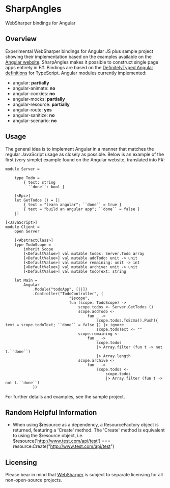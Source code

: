 SharpAngles
===========

WebSharper bindings for Angular

## Overview

Experimental WebSharper bindings for Angular JS plus sample project showing their implementation based on the examples
available on the [Angular website][1]. SharpAngles makes it possible to construct single page apps entirely in F#. Bindings
are based on the [DefinitelyTyped Angular definitions][2] for TypeScript. Angular modules currently implemented:

* angular: **partially**
* angular-animate: **no**
* angular-cookies: **no**
* angular-mocks: **partially**
* angular-resource: **partially**
* angular-route: **yes**
* angular-sanitize: **no**
* angular-scenario: **no**

## Usage

The general idea is to implement Angular in a manner that matches the regular JavaScript usage as closely as possible.
Below is an example of the first (very simple) example found on the Angular website, translated into F#:

```F#
module Server =

    type Todo =
        { text: string
          ``done``: bool }

    [<Rpc>]
    let GetTodos () = [|
        { text = "learn angular"; ``done`` = true }
        { text = "build an angular app"; ``done`` = false }
    |]
    
[<JavaScript>]
module Client =
    open Server
    
    [<AbstractClass>]
    type TodoScope =
        inherit Scope
        [<DefaultValue>] val mutable todos: Server.Todo array
        [<DefaultValue>] val mutable addTodo: unit -> unit
        [<DefaultValue>] val mutable remaining: unit -> int
        [<DefaultValue>] val mutable archive: unit -> unit
        [<DefaultValue>] val mutable todoText: string
        
    let Main =
        Angular
            .Module("todoApp", [||])
            .Controller("TodoController", (
                            "$scope", 
                            fun (scope: TodoScope) -> 
                                scope.todos <- Server.GetTodos ()
                                scope.addTodo <-
                                    fun _ ->
                                        scope.todos.ToEcma().Push({ text = scope.todoText; ``done`` = false }) |> ignore
                                        scope.todoText <- ""
                                scope.remaining <-
                                    fun _ ->
                                        scope.todos
                                        |> Array.filter (fun t -> not t.``done``)
                                        |> Array.length
                                scope.archive <-
                                    fun _ ->
                                        scope.todos <-
                                            scope.todos
                                            |> Array.filter (fun t -> not t.``done``)
            ))
```

For further details and examples, see the sample project.

## Random Helpful Information

* When using $resource as a dependency, a ResourceFactory object is returned, featuring a 'Create' method. The 'Create' method
  is equivalent to using the $resource object, i.e. $resource('http://www.test.com/api/test') === 
  resource.Create("http://www.test.com/api/test")

## Licensing

Please bear in mind that [WebSharper][3] is subject to separate licensing for all non-open-source projects.

[1]: http://angularjs.com/
[2]: https://github.com/borisyankov/DefinitelyTyped/tree/master/angularjs
[3]: http://www.websharper.com/